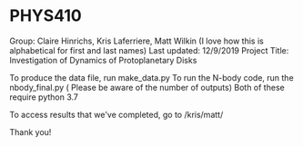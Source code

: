 # PHYS410
Group: Claire Hinrichs, Kris Laferriere, Matt Wilkin (I love how this is alphabetical for first and last names)
Last updated: 12/9/2019
Project Title: Investigation of Dynamics of Protoplanetary Disks

To produce the data file, run make_data.py
To run the N-body code, run the nbody_final.py ( Please be aware of the number of outputs)
Both of these require python 3.7

To access results that we've completed, go to /kris/matt/

Thank you!
